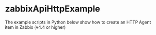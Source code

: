 # zabbixApiHttpExample
The example scripts in Python below show how to create an HTTP Agent item in Zabbix (v4.4 or higher)
